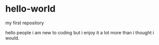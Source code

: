 # hello-world
my first repository

hello people i am new to coding but i enjoy it a lot more than i thought i would.
